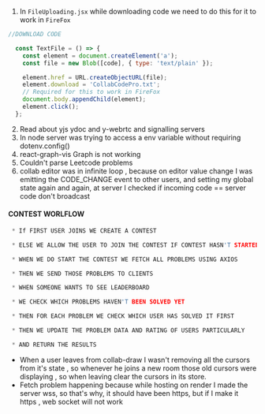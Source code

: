 1. In `FileUploading.jsx` while downloading code we need to do this for it to work in `FireFox`
```javascript
//DOWNLOAD CODE

  const TextFile = () => {
    const element = document.createElement('a');
    const file = new Blob([code], { type: 'text/plain' });

    element.href = URL.createObjectURL(file);
    element.download = 'CollabCodePro.txt';
    // Required for this to work in FireFox
    document.body.appendChild(element); 
    element.click();
  };
```
2. Read about yjs ydoc and y-webrtc and signalling servers
3. In node server was trying to access a env variable without requiring dotenv.config()
4. react-graph-vis Graph is not working
5. Couldn't parse Leetcode problems
6. collab editor was in infinite loop , because on editor value change I was emitting the CODE_CHANGE event to other users, and setting my global state again and again, at server I checked if incoming code == server code don't broadcast

#### CONTEST WORLFLOW
```cpp
 * If FIRST USER JOINS WE CREATE A CONTEST

 * ELSE WE ALLOW THE USER TO JOIN THE CONTEST IF CONTEST HASN'T STARTED YET

 * WHEN WE DO START THE CONTEST WE FETCH ALL PROBLEMS USING AXIOS

 * THEN WE SEND THOSE PROBLEMS TO CLIENTS

 * WHEN SOMEONE WANTS TO SEE LEADERBOARD

 * WE CHECK WHICH PROBLEMS HAVEN'T BEEN SOLVED YET

 * THEN FOR EACH PROBLEM WE CHECK WHICH USER HAS SOLVED IT FIRST

 * THEN WE UPDATE THE PROBLEM DATA AND RATING OF USERS PARTICULARLY

 * AND RETURN THE RESULTS
```
- When a user leaves from collab-draw I wasn't removing all the cursors from it's state , so whenever he joins a new room those old cursors were displaying , so when leaving clear the cursors in its store.
- Fetch problem happening because while hosting on render I made the server wss, so that's why, it should have been https, but if I make it https , web socket will not work


